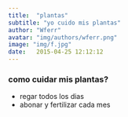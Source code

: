 ```yaml
---
title:  "plantas"
subtitle: "yo cuido mis plantas"
author: "Wferr"
avatar: "img/authors/wferr.png"
image: "img/f.jpg"
date:   2015-04-25 12:12:12
---
```


### como cuidar mis plantas?
- regar todos los dias
- abonar y fertilizar cada mes

